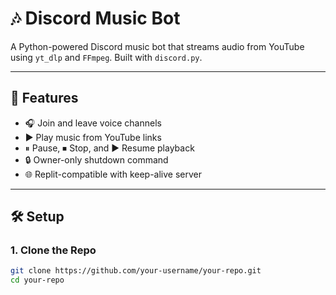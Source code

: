 # 🎶 Discord Music Bot

A Python-powered Discord music bot that streams audio from YouTube using `yt_dlp` and `FFmpeg`. Built with `discord.py`.

---

## 🚀 Features

- 🎧 Join and leave voice channels
- ▶️ Play music from YouTube links
- ⏸ Pause, ⏹ Stop, and ▶ Resume playback
- 🔒 Owner-only shutdown command
- 🌐 Replit-compatible with keep-alive server

---

## 🛠️ Setup

### 1. Clone the Repo

```bash
git clone https://github.com/your-username/your-repo.git
cd your-repo
